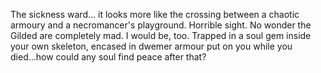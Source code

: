 The sickness ward... it looks more like the crossing between a chaotic armoury and a necromancer's playground. Horrible sight. No wonder the Gilded are completely mad.
I would be, too. Trapped in a soul gem inside your own skeleton, encased in dwemer armour put on you while you died...how could any soul find peace after that?
